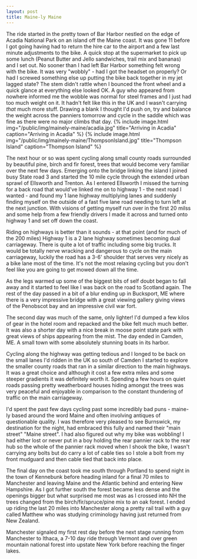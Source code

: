 ```yaml
---
layout: post
title: Maine-ly Maine
---
```

The ride started in the pretty town of Bar Harbor nestled on the edge of Acadia National Park on an island off the Maine coast. It was gone 11 before I got going having had to return the hire car to the airport and a few last minute adjustments to the bike. A quick stop at the supermarket to pick up some lunch (Peanut Butter and Jello sandwiches, trail mix and bananas) and I set out. No sooner than I had left Bar Harbor something felt wrong with the bike. It was very "wobbly" - had I got the headset on properly? Or had I screwed something else up putting the bike back together in my jet lagged state? The stem didn't rattle when I bounced the front wheel and a quick glance at everything else looked OK. A guy who appeared from nowhere informed me the wobble was normal for steel frames and I just had too much weight on it. It hadn't felt like this in the UK and I wasn't carrying  *that* much more stuff.  Drawing a blank I thought I'd push on, try and balance the weight across the panniers tomorrow and cycle in the saddle which was fine as there were no major climbs that day. 
{% include image.html img="/public/img/mainely-maine/acadia.jpg" title="Arriving in Acadia" caption="Arriving in Acadia" %}
{% include image.html img="/public/img/mainely-maine/ThompsonIsland.jpg" title="Thompson Island" caption="Thompson Island" %}

The next hour or so was spent cycling along small county roads surrounded by beautiful pine, birch and fir forest, trees that would become very familiar over the next few days. Emerging onto the bridge linking the island I joined busy State road 3 and started the 10 mile cycle through the extended urban sprawl of Ellsworth and Trenton. As I entered Ellsworth I missed the turning for a back road that would've linked me on to highway 1 - the next road I wanted - and found my 1 lane highway multiplying lanes and suddenly finding myself on the outside of a fast five lane road needing to turn left at the next junction. With visions of getting myself run over in the first 20 milss and some help from a few friendly drivers I made it across and turned onto highway 1 and set off down the coast. 

Riding on highways is better than it sounds - at that point (and for much of the 200 miles) Highway 1 is a 2 lane highway sometimes becoming dual carriageway. There is quite a lot of traffic including some big trucks. It would be totally nerve wracking and dangerous to cycle on the main carriageway, luckily the road has a 3-6' shoulder that serves very nicely as a bike lane most of the time. It's not the most relaxing cycling but you don't feel like you are going to get mowed down all the time.  

As the legs warmed up some of the biggest bits of self doubt began to fall away and it started to feel like I was back on the road to Scotland again. The rest of the day passed in a bit of a blur ending up in Bucksport, ME where there is a very impressive bridge with a great viewing gallery giving views of the Penobscot bay and an impressive civil war fort. 

The second day was much of the same, only lighter! I'd dumped a few kilos of gear in the hotel room and repacked and the bike felt much much better. It was also a shorter day with a nice break in moose point state park with great views of ships appearing from the mist. The day ended in Camden, ME. A small town with some absolutely stunning boats in its harbor.

Cycling along the highway was getting tedious and I longed to be back on the small lanes I'd ridden in the UK so south of Camden I started to explore the smaller county roads that ran in a similar direction to the main highways. It was a great choice and although it cost a few extra miles and some steeper gradients it was definitely worth it.  Spending a few hours on quiet roads passing pretty weatherboard houses hiding amongst the trees was very peaceful and enjoyable in comparison to the constant thundering of traffic on the main carriageway. 

I'd spent the past few days cycling past some incredibly bad puns - maine-ly based around the word Maine and often involving antiques of questionable quality. I was therefore very pleased to see Burnswick, my destination for the night, had embraced this fully and named their "main street" "Maine street". I had also figured out why my bike was wobbling! I had either lost or never put in a boy holding the rear pannier rack to the rear hub so the whole of the pannier rack moved when I shook the bike, I wasn't carrying any bolts but do carry a lot of cable ties so I stole a bolt from my front mudguard and then cable tied that back into place. 

The final day on the coast took me south through Portland to spend night in the town of Kennebunk before heading inland for a final 70 miles to Manchester and leaving Maine and the Atlantic behind and entering New Hampshire. As I got further south the forest became less dense and the openings bigger but what surprised me most was as I crossed into NH the trees changed from the birch/fir/spruce/pine mix to an oak forest. I ended up riding the last 20 miles into Manchester along a pretty rail trail with a guy called Matthew who was studying criminology having just returned from New Zealand.

Manchester signaled my first rest day before the next stage running from Manchester to Ithaca, a 7-10 day ride through Vermont and over green mountain national forest into upstate New York before reaching the finger lakes. 
